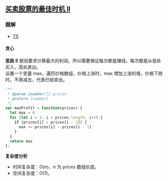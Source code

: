 ## [买卖股票的最佳时机 II](https://leetcode-cn.com/problems/best-time-to-buy-and-sell-stock-ii/)
### 题解
+ [TS](../../ts/128/122.ts)

#### 贪心
**思路 S**
题目要求计算最大的利润，所以需要保证每次都是赚钱，每次都是从低处买入，高处卖出。  
设置一个变量 max，遍历价格数组，价格上涨时，max 增加上涨的值，价格下跌时，不用减去，代表已经卖出。

```js
/**
 * @param {number[]} prices
 * @return {number}
 */
var maxProfit = function(prices) {
  let max = 0
  for (let i = 1; i < prices.length; i++) {
    if (prices[i] > prices[i - 1]) {
      max += prices[i] - prices[i - 1]
    }
  }
  return max
};
```

**复杂度分析**
+ 时间复杂度：O(n)，n 为 prices 数组长度。
+ 空间复杂度：O(1)。